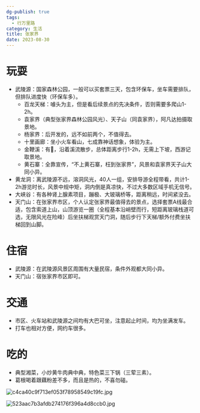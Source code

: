 ```yaml
---
dg-publish: true
tags:
  - 行万里路
category: 生活
title: 张家界
date: 2023-08-30
---
```

# 玩耍
- 武陵源：国家森林公园，一般可以买套票三天，包含环保车，坐车需要排队，但排队进度快（环保车多）。
	- 百龙天梯：噱头为主，但是看后续景点的先决条件，否则需要多爬山1-2h。
	- 袁家界（典型张家界森林公园风光）、天子山（同袁家界），阿凡达拍摄取景地。
	- 杨家界：后开发的，远不如前两个，不值得去。
	- 十里画廊：坐小火车看山，七成靠神话想象，体验为主。
	- 金鞭溪：有🐒，沿着溪流散步，总体距离步行1-2h，无需上下坡，西游记取景地。
	- 黄石寨：全靠宣传，“不上黄石寨，枉到张家界”，风景和袁家界天子山大同小异。
- 黄龙洞：离武陵源不远，溶洞风光，40人一组，安排导游全程带看，共计1-2h游览时长，风景中规中矩，洞内倒是真凉快，不过大多数区域手机无信号。
- 大峡谷：有各种肾上腺素项目，蹦极、大玻璃桥等，距离稍远，时间紧没去。
- 天门山：在张家界市区，个人认定张家界最值得去的景点，选择套票A线最合适，包含索道上山，山顶游览一圈（全程基本沿峭壁而行，短距离玻璃栈道可选，无限风光在险峰）后坐扶梯观赏天门洞，随后步行下天梯/额外付费坐扶梯回到山脚。

# 住宿
- 武陵源：在武陵源风景区周围有大量民宿，条件外观都大同小异。
- 天门山：宿张家界市区即可。

# 交通
- 市区、火车站和武陵源之间均有大巴可坐，注意起止时间，均为坐满发车。
- 打车也相对方便，网约车很多。

# 吃的
- 典型湘菜，小炒黄牛肉典中典，特色菜三下锅（三荤三素）。
- 葛根喝着跟藕粉差不多，而且是热的，不喜勿碰。

![c4ca40c9f713ef053f78958549c19fc.jpg](https://s2.loli.net/2023/08/30/jsIkfw2WVZ7CpE9.jpg)

![523aac7b3afdb274176f396a4d8ccb0.jpg](https://s2.loli.net/2023/08/30/yCtTncROKsVAGZE.jpg)
